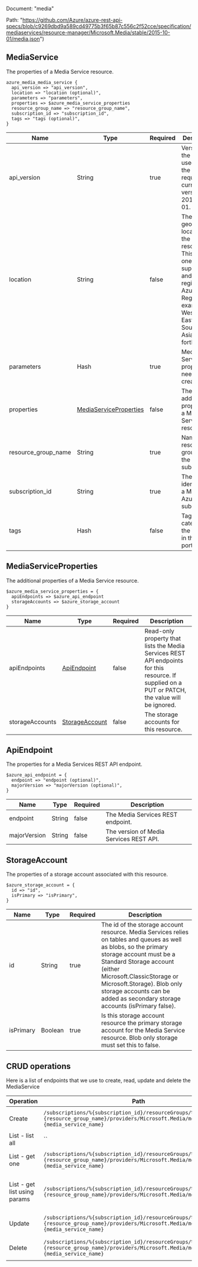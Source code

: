 Document: "media"


Path: "https://github.com/Azure/azure-rest-api-specs/blob/c9269dbd9a589cd49775b3f65b87c556c2f52cce/specification/mediaservices/resource-manager/Microsoft.Media/stable/2015-10-01/media.json")

## MediaService

The properties of a Media Service resource.

```puppet
azure_media_media_service {
  api_version => "api_version",
  location => "location (optional)",
  parameters => "parameters",
  properties => $azure_media_service_properties
  resource_group_name => "resource_group_name",
  subscription_id => "subscription_id",
  tags => "tags (optional)",
}
```

| Name        | Type           | Required       | Description       |
| ------------- | ------------- | ------------- | ------------- |
|api_version | String | true | Version of the API to be used with the client request. The current version is 2015-10-01. |
|location | String | false | The geographic location of the resource. This must be one of the supported and registered Azure Geo Regions (for example, West US, East US, Southeast Asia, and so forth). |
|parameters | Hash | true | Media Service properties needed for creation. |
|properties | [MediaServiceProperties](#mediaserviceproperties) | false | The additional properties of a Media Service resource. |
|resource_group_name | String | true | Name of the resource group within the Azure subscription. |
|subscription_id | String | true | The unique identifier for a Microsoft Azure subscription. |
|tags | Hash | false | Tags to help categorize the resource in the Azure portal. |
        
## MediaServiceProperties

The additional properties of a Media Service resource.

```puppet
$azure_media_service_properties = {
  apiEndpoints => $azure_api_endpoint
  storageAccounts => $azure_storage_account
}
```

| Name        | Type           | Required       | Description       |
| ------------- | ------------- | ------------- | ------------- |
|apiEndpoints | [ApiEndpoint](#apiendpoint) | false | Read-only property that lists the Media Services REST API endpoints for this resource. If supplied on a PUT or PATCH, the value will be ignored. |
|storageAccounts | [StorageAccount](#storageaccount) | false | The storage accounts for this resource. |
        
## ApiEndpoint

The properties for a Media Services REST API endpoint.

```puppet
$azure_api_endpoint = {
  endpoint => "endpoint (optional)",
  majorVersion => "majorVersion (optional)",
}
```

| Name        | Type           | Required       | Description       |
| ------------- | ------------- | ------------- | ------------- |
|endpoint | String | false | The Media Services REST endpoint. |
|majorVersion | String | false | The version of Media Services REST API. |
        
## StorageAccount

The properties of a storage account associated with this resource.

```puppet
$azure_storage_account = {
  id => "id",
  isPrimary => "isPrimary",
}
```

| Name        | Type           | Required       | Description       |
| ------------- | ------------- | ------------- | ------------- |
|id | String | true | The id of the storage account resource. Media Services relies on tables and queues as well as blobs, so the primary storage account must be a Standard Storage account (either Microsoft.ClassicStorage or Microsoft.Storage). Blob only storage accounts can be added as secondary storage accounts (isPrimary false). |
|isPrimary | Boolean | true | Is this storage account resource the primary storage account for the Media Service resource. Blob only storage must set this to false. |



## CRUD operations

Here is a list of endpoints that we use to create, read, update and delete the MediaService

| Operation | Path | Verb | Description | OperationID |
| ------------- | ------------- | ------------- | ------------- | ------------- |
|Create|`/subscriptions/%{subscription_id}/resourceGroups/%{resource_group_name}/providers/Microsoft.Media/mediaservices/%{media_service_name}`|Put|Creates a Media Service.|MediaService_Create|
|List - list all|``||||
|List - get one|`/subscriptions/%{subscription_id}/resourceGroups/%{resource_group_name}/providers/Microsoft.Media/mediaservices/%{media_service_name}`|Get|Gets a Media Service.|MediaService_Get|
|List - get list using params|`/subscriptions/%{subscription_id}/resourceGroups/%{resource_group_name}/providers/Microsoft.Media/mediaservices`|Get|Lists all of the Media Services in a resource group.|MediaService_ListByResourceGroup|
|Update|`/subscriptions/%{subscription_id}/resourceGroups/%{resource_group_name}/providers/Microsoft.Media/mediaservices/%{media_service_name}`|Put|Creates a Media Service.|MediaService_Create|
|Delete|`/subscriptions/%{subscription_id}/resourceGroups/%{resource_group_name}/providers/Microsoft.Media/mediaservices/%{media_service_name}`|Delete|Deletes a Media Service.|MediaService_Delete|
